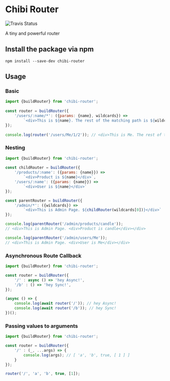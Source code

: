 # Chibi Router

![Travis Status](https://api.travis-ci.org/ippei-tanaka/chibi-router.svg?branch=master)

A tiny and powerful router

## Install the package via npm
```npm install --save-dev chibi-router```

## Usage

### Basic
```javascript
import {buildRouter} from 'chibi-router';
 
const router = buildRouter({
    '/users/:name/*': ({params: {name}, wildcards}) => 
        `<div>This is ${name}. The rest of the matching path is ${wildcards[0]}.</div>`
});
 
console.log(router('/users/Me/1/2')); // <div>This is Me. The rest of the matching path is 1/2.</div>
```

### Nesting
```javascript
import {buildRouter} from 'chibi-router';
 
const childRouter = buildRouter({
    '/products/:name': ({params: {name}}) => 
        `<div>Product is ${name}</div>`,
    '/users/:name': ({params: {name}}) => 
        `<div>User is ${name}</div>`
});

const parentRouter = buildRouter({
    '/admin/*': ({wildcards}) => 
        `<div>This is Admin Page. ${childRouter(wildcards[0])}</div>`
});

console.log(parentRouter('/admin/products/candle')); 
// <div>This is Admin Page. <div>Product is candle</div></div>

console.log(parentRouter('/admin/users/Me')); 
// <div>This is Admin Page. <div>User is Me</div></div>
```

### Asynchronous Route Callback
```javascript
import {buildRouter} from 'chibi-router';

const router = buildRouter({
    '/' : async () => 'hey Async!',
    '/b' : () => 'hey Sync!',
});

(async () => {
    console.log(await router('/')); // hey Async!
    console.log(await router('/b')); // hey Sync!
})();
```

### Passing values to arguments
```javascript
import {buildRouter} from 'chibi-router';

const router = buildRouter({
    '/' : (_, ...args) => {
        console.log(args); // [ 'a', 'b', true, [ 1 ] ]
    }
});

router('/', 'a', 'b', true, [1]);
```